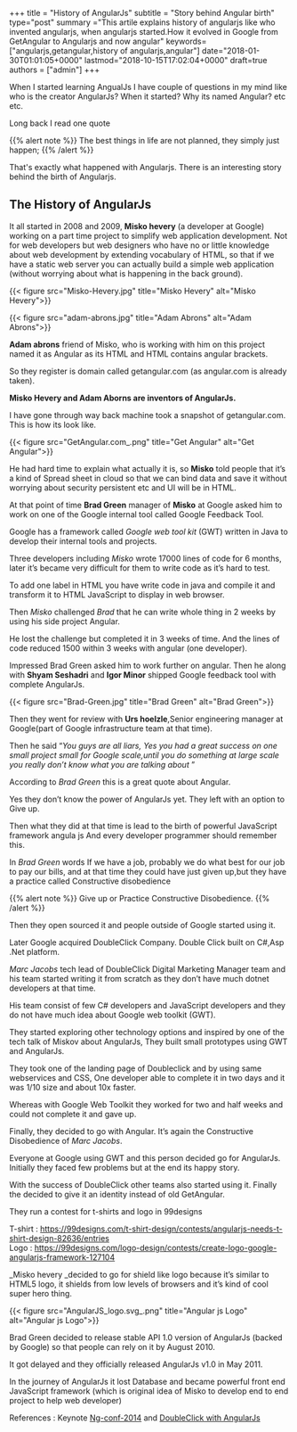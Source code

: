 +++ title = "History of AngularJs" subtitle = "Story behind Angular birth" type="post" summary ="This artile explains history of angularjs like who invented angularjs, when angularjs started.How it evolved in Google from GetAngular to Angularjs and now angular" keywords=["angularjs,getangular,history of angularjs,angular"] date="2018-01-30T01:01:05+0000" lastmod="2018-10-15T17:02:04+0000" draft=true authors = ["admin"] +++


When I started learning AngualJs I have couple of questions in my mind like who is the creator AngularJs? When it started? Why its named Angular? etc etc.

Long back I read one quote

{{% alert note %}}
The best things in life are not planned, they simply just happen;
{{% /alert %}}

That's exactly what happened with Angularjs. There is an interesting story behind the birth of Angularjs.

## The History of AngularJs

It all started in 2008 and 2009, **Misko hevery** (a developer at Google) working on a part time project to simplify web application development. Not for web developers but web designers who have no or little knowledge about web development by extending vocabulary of HTML, so that if we have a static web server you can actually build a simple web application (without worrying about what is happening in the back ground).

{{< figure src="Misko-Hevery.jpg" title="Misko Hevery" alt="Misko Hevery">}}

{{< figure src="adam-abrons.jpg" title="Adam Abrons" alt="Adam Abrons">}}

**Adam abrons** friend of Misko, who is working with him on this project named it as Angular as its HTML and HTML contains angular brackets.

So they register is domain called getangular.com (as angular.com is already taken).

**Misko Hevery and Adam Aborns are inventors of AngularJs.**

I have gone through way back machine took a snapshot of getangular.com. This is how its look like.

{{< figure src="GetAngular.com_.png" title="Get Angular" alt="Get Angular">}}

He had hard time to explain what actually it is, so **Misko** told people that it’s a kind of Spread sheet in cloud so that we can bind data and save it without worrying about security persistent etc and UI will be in HTML.

At that point of time **Brad Green** manager of **Misko** at Google asked him to work on one of the Google internal tool called Google Feedback Tool.

Google has a framework called _Google web tool kit_ (GWT) written in Java to develop their internal tools and projects.

Three developers including _Misko_ wrote 17000 lines of code for 6 months, later it’s became very difficult for them to write code as it’s hard to test.

To add one label in HTML you have write code in java and compile it and transform it to HTML JavaScript to display in web browser.

Then _Misko_ challenged _Brad_ that he can write whole thing in 2 weeks by using his side project Angular.

He lost the challenge but completed it in 3 weeks of time. And the lines of code reduced 1500 within 3 weeks with angular (one developer).

Impressed Brad Green asked him to work further on angular. Then he along with **Shyam Seshadri** and **Igor Minor** shipped Google feedback tool with complete AngularJs.

{{< figure src="Brad-Green.jpg" title="Brad Green" alt="Brad Green">}}

Then they went for review with **Urs hoelzle**,Senior engineering manager at Google(part of Google infrastructure team at that time).

Then he said “_You guys are all liars, Yes you had a great success on one small project small for Google scale,until you do something at large scale you really don’t know what you are talking about_ ”

According to _Brad Green_ this is a great quote about Angular.

Yes they don’t know the power of AngularJs yet. They left with an option to Give up.

Then what they did at that time is lead to the birth of powerful JavaScript framework angula js And every developer programmer should remember this.

In _Brad Green_ words If we have a job, probably we do what best for our job to pay our bills, and at that time they could have just given up,but they have a practice called Constructive disobedience

{{% alert note %}}
Give up or Practice Constructive Disobedience.
{{% /alert %}}

Then they open sourced it and people outside of Google started using it.

Later Google acquired DoubleClick Company. Double Click built on C#,Asp .Net platform.

_Marc Jacobs_ tech lead of DoubleClick Digital Marketing Manager team and his team started writing it from scratch as they don’t have much dotnet developers at that time.

His team consist of few C# developers and JavaScript developers and they do not have much idea about Google web toolkit (GWT).

They started exploring other technology options and inspired by one of the tech talk of Miskov about AngularJs, They built small prototypes using GWT and AngularJs.

They took one of the landing page of Doubleclick and by using same webservices and CSS, One developer able to complete it in two days and it was 1/10 size and about 10x faster.

Whereas with Google Web Toolkit they worked for two and half weeks and could not complete it and gave up.

Finally, they decided to go with Angular. It’s again the Constructive Disobedience of _Marc Jacobs_.

Everyone at Google using GWT and this person decided go for AngularJs. Initially they faced few problems but at the end its happy story.

With the success of DoubleClick other teams also started using it. Finally the decided to give it an identity instead of old GetAngular.

They run a contest for t-shirts and logo in 99designs

T-shirt : <a href="https://99designs.com/t-shirt-design/contests/angularjs-needs-t-shirt-design-82636/entries" target="_blank" rel="noopener">https://99designs.com/t-shirt-design/contests/angularjs-needs-t-shirt-design-82636/entries</a>  
Logo : <a href="https://99designs.com/logo-design/contests/create-logo-google-angularjs-framework-127104" target="_blank" rel="noopener">https://99designs.com/logo-design/contests/create-logo-google-angularjs-framework-127104</a>

_Misko hevery _decided to go for shield like logo because it’s similar to HTML5 logo, it shields from low levels of browsers and it’s kind of cool super hero thing.

{{< figure src="AngularJS_logo.svg_.png" title="Angular js Logo" alt="Angular js Logo">}}

Brad Green decided to release stable API 1.0 version of AngularJs (backed by Google) so that people can rely on it by August 2010.

It got delayed and they officially released AngularJs v1.0 in May 2011.

In the journey of AngularJs it lost Database and became powerful front end JavaScript framework (which is original idea of Misko to develop end to end project to help web developer)

References : Keynote <a href="https://www.youtube.com/watch?v=r1A1VR0ibIQ" target="_blank" rel="noopener">Ng-conf-2014</a> and <a href="https://www.youtube.com/watch?v=oJoAnVRIVQo" target="_blank" rel="noopener">DoubleClick with AngularJs</a>